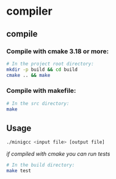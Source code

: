 # compiler
## compile

### Compile with cmake 3.18 or more:
```bash
# In the project root directory:
mkdir -p build && cd build
cmake .. && make
```

### Compile with makefile: 
```bash
# In the src directory:
make
```

## Usage
```bash
./minigcc <input file> [output file]
```

_if compiled with cmake you can run tests_
```bash
# In the build directory:
make test
```
